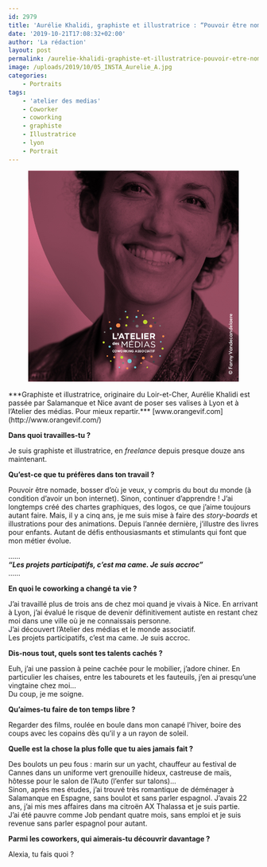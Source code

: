 ```yaml
---
id: 2979
title: 'Aurélie Khalidi, graphiste et illustratrice : “Pouvoir être nomade, bosser d’où je veux, y compris du bout du monde”'
date: '2019-10-21T17:08:32+02:00'
author: 'La rédaction'
layout: post
permalink: /aurelie-khalidi-graphiste-et-illustratrice-pouvoir-etre-nomade-bosser-dou-je-veux-y-compris-du-bout-du-monde/
image: /uploads/2019/10/05_INSTA_Aurelie_A.jpg
categories:
    - Portraits
tags:
    - 'atelier des medias'
    - Coworker
    - coworking
    - graphiste
    - Illustratrice
    - lyon
    - Portrait
---
```


<figure class="wp-block-image"><img src="/uploads/2019/10/05_INSTA_Aurelie_A.jpg" alt="Illustration"></figure>***Graphiste et illustratrice, originaire du Loir-et-Cher, Aurélie Khalidi est passée par Salamanque et Nice avant de poser ses valises à Lyon et à l’Atelier des médias. Pour mieux repartir.***  
[www.orangevif.com](http://www.orangevif.com/)

**Dans quoi travailles-tu ?**

Je suis graphiste et illustratrice, en *freelance* depuis presque douze ans maintenant.

**Qu’est-ce que tu préfères dans ton travail ?**

Pouvoir être nomade, bosser d’où je veux, y compris du bout du monde (à condition d’avoir un bon internet). Sinon, continuer d’apprendre ! J’ai longtemps créé des chartes graphiques, des logos, ce que j’aime toujours autant faire. Mais, il y a cinq ans, je me suis mise à faire des *story-boards* et illustrations pour des animations. Depuis l’année dernière, j’illustre des livres pour enfants. Autant de défis enthousiasmants et stimulants qui font que mon métier évolue.

……  
***“Les projets participatifs, c’est ma came. Je suis accroc”***  
……

**En quoi le coworking a changé ta vie ?**

J’ai travaillé plus de trois ans de chez moi quand je vivais à Nice. En arrivant à Lyon, j’ai évalué le risque de devenir définitivement autiste en restant chez moi dans une ville où je ne connaissais personne.   
J’ai découvert l’Atelier des médias et le monde associatif.   
Les projets participatifs, c’est ma came. Je suis accroc.

**Dis-nous tout, quels sont tes talents cachés ?**

Euh, j’ai une passion à peine cachée pour le mobilier, j’adore chiner. En particulier les chaises, entre les tabourets et les fauteuils, j’en ai presqu’une vingtaine chez moi…  
Du coup, je me soigne.

**Qu’aimes-tu faire de ton temps libre ?**

Regarder des films, roulée en boule dans mon canapé l’hiver, boire des coups avec les copains dès qu’il y a un rayon de soleil.

**Quelle est la chose la plus folle que tu aies jamais fait ?**

Des boulots un peu fous : marin sur un yacht, chauffeur au festival de Cannes dans un uniforme vert grenouille hideux, castreuse de maïs, hôtesse pour le salon de l’Auto (l’enfer sur talons)…   
Sinon, après mes études, j’ai trouvé très romantique de déménager à Salamanque en Espagne, sans boulot et sans parler espagnol. J’avais 22 ans, j’ai mis mes affaires dans ma citroën AX Thalassa et je suis partie.  
J’ai été pauvre comme Job pendant quatre mois, sans emploi et je suis revenue sans parler espagnol pour autant.

**Parmi les coworkers, qui aimerais-tu découvrir davantage ?**

Alexia, tu fais quoi ?